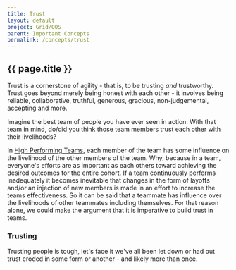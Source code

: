 ```yaml
---
title: Trust
layout: default
project: Grid/OOS
parent: Important Concepts
permalink: /concepts/trust
---
```


## {{ page.title }}

Trust is a cornerstone of agility - that is, to be trusting _and_ trustworthy. Trust goes beyond merely being honest with each other - it involves being reliable, collaborative, truthful, generous, gracious, non-judgemental, accepting and more.

Imagine the best team of people you have ever seen in action. With that team in mind, do/did you think those team members trust each other with their livelihoods?

In [High Performing Teams](/GridOS/concepts/high_performance), each member of the team has some influence on the livelihood of the other members of the team. Why, because in a team, everyone's efforts are as important as each others toward achieving the desired outcomes for the entire cohort. If a team continuously performs inadequately it becomes inevitable that changes in the form of layoffs and/or an injection of new members is made in an effort to increase the teams effectiveness. So it can be said that a teammate has influence over the livelihoods of other teammates including themselves. For that reason alone, we could make the argument that it is imperative to build trust in teams.

### Trusting

Trusting people is tough, let's face it we've all been let down or had out trust eroded in some form or another - and likely more than once.
